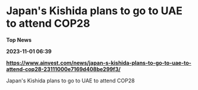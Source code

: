 # Japan's Kishida plans to go to UAE to attend COP28
**Top News**

**2023-11-01 06:39**

**https://www.ainvest.com/news/japan-s-kishida-plans-to-go-to-uae-to-attend-cop28-23111000e7169d408be299f3/**

Japan's Kishida plans to go to UAE to attend COP28